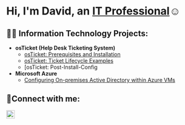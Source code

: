 <h1>Hi, I'm David, an <a href="https://linkedin.com/in/david-galaviz-25a922359/">IT Professional</a>☺</h1>

<h2>👨‍💻 Information Technology Projects:</h2>

- <b>osTicket (Help Desk Ticketing System)</b>
  - [osTicket: Prerequisites and Installation](https://github.com/dee805one/osticket-prereqs)
  - [osTicket: Ticket Lifecycle Examples](https://github.com/dee805one/ticket-lifecycle)
  - [osTicket: Post-Install-Config
- <b>Microsoft Azure</b>
  - [Configuring On-premises Active Directory within Azure VMs](https://github.com/dee805one/configure-ad)

<h2>🤳Connect with me:</h2>

[<img align="left" alt="Josh | LinkedIn" width="22px" src="https://cdn.jsdelivr.net/npm/simple-icons@v3/icons/linkedin.svg" />][linkedin]

[linkedin]: https://www.linkedin.com/in/david-galaviz-25a922359/
